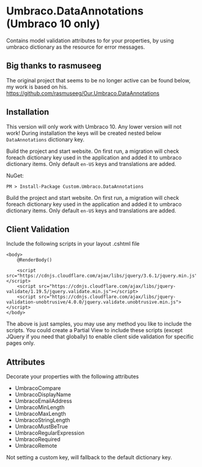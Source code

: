 # Umbraco.DataAnnotations (Umbraco 10 only)

Contains model validation attributes to for your properties, by using umbraco dictionary as the resource for error messages.

## Big thanks to rasmuseeg
The original project that seems to be no longer active can be found below, my work is based on his.
https://github.com/rasmuseeg/Our.Umbraco.DataAnnotations

## Installation
This version will only work with Umbraco 10. Any lower version will not work!
During installation the keys will be created nested below `DataAnnotations` dictionary key.

Build the project and start website.
On first run, a migration will check foreach dictionary key used in the application and added it to umbraco dictionary items.
Only default `en-US` keys and translations are added.

NuGet:
```
PM > Install-Package Custom.Umbraco.DataAnnotations
```

Build the project and start website.
On first run, a migration will check foreach dictionary key used in the application and added it to umbraco dictionary items.
Only default `en-US` keys and translations are added.

## Client Validation
Include the following scripts in your layout .cshtml file

```
<body>
    @RenderBody()

    <script src="https://cdnjs.cloudflare.com/ajax/libs/jquery/3.6.1/jquery.min.js"></script>
    <script src="https://cdnjs.cloudflare.com/ajax/libs/jquery-validate/1.19.5/jquery.validate.min.js"></script>
    <script src="https://cdnjs.cloudflare.com/ajax/libs/jquery-validation-unobtrusive/4.0.0/jquery.validate.unobtrusive.min.js"></script>
</body>
```

The above is just samples, you may use any method you like to include the scripts. You could create a Partial View to include these scripts (except JQuery if you need that globally) to enable client side validation for specific pages only.

### 

## Attributes
Decorate your properties with the following attributes

 * UmbracoCompare
 * UmbracoDisplayName
 * UmbracoEmailAddress
 * UmbracoMinLength
 * UmbracoMaxLength
 * UmbracoStringLength
 * UmbracoMustBeTrue
 * UmbracoRegularExpression
 * UmbracoRequired
 * UmbracoRemote

Not setting a custom key, will fallback to the default dictionary key.
